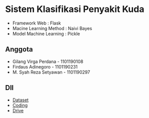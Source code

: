 # Sistem Klasifikasi Penyakit Kuda

- Framework Web : Flask
- Macine Learning Method : Naivi Bayes
- Model Machine Learning : Pickle

## Anggota 
- Gilang Virga Perdana - 1101190108
- Firdaus Adinegoro - 1101190231
- M. Syah Reza Setyawan - 1101190297

## Dll
- [Dataset](https://www.kaggle.com/datasets/uciml/horse-colic)
- [Coding](https://colab.research.google.com/drive/1rtDZPfhtMNU-9lIKrOgze7bgRz2WU-OG?usp=sharing)
- [Drive](https://drive.google.com/drive/folders/1XkYME2wrosscOy9voV-EYU-fopJU8czI?usp=sharing)